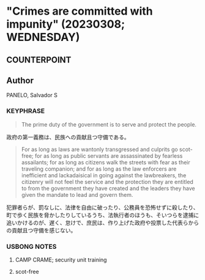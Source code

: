 # "Crimes are committed with impunity" (20230308; WEDNESDAY)

## COUNTERPOINT

## Author

PANELO, Salvador S

### KEYPHRASE

> The prime duty of the government is to serve and protect the people.

政府の第一義務は、民族への貢献且つ守備である。

> For as long as laws are wantonly transgressed and culprits go scot-free; for as long as public servants are assassinated by fearless assailants; for as long as citizens walk the streets with fear as their traveling companion; and for as long as the law enforcers are inefficient and lackadaisical in going against the lawbreakers, the citizenry will not feel the service and the protection they are entitled to from the government they have created and the leaders they have given the mandate to lead and govern them.

犯罪者らが、罰なしに、法律を自由に破ったり、公務員を恐怖せずに殺したり、町で歩く民族を脅かしたりしているうち、法執行者のほうも、そいつらを逮捕に追いかけるのが、遅く、怠けで、庶民は、作り上げた政府や投票した代表らからの貢献且つ守備を感じない。



### USBONG NOTES

1) CAMP CRAME; security unit training

2) scot-free

